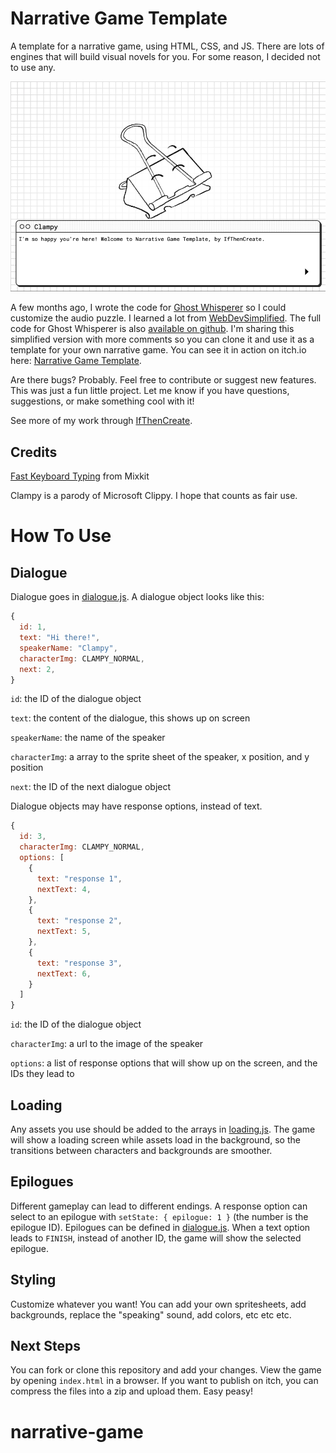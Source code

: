 # Narrative Game Template

A template for a narrative game, using HTML, CSS, and JS. There are lots of engines that will build visual novels for you. For some reason, I decided not to use any.

![screenshot of narrative game](screenshot.png)

A few months ago, I wrote the code for [Ghost Whisperer](https://ifthencreate.itch.io/ghost-whisperer) so I could customize the audio puzzle. I learned a lot from [WebDevSimplified](https://github.com/WebDevSimplified/JavaScript-Text-Adventure). The full code for Ghost Whisperer is also [available on github](https://github.com/reaganhenke/narrative-jam-6). I'm sharing this simplified version with more comments so you can clone it and use it as a template for your own narrative game. You can see it in action on itch.io here: [Narrative Game Template](https://ifthencreate.itch.io/narrativegametemplate).

Are there bugs? Probably. Feel free to contribute or suggest new features. This was just a fun little project. Let me know if you have questions, suggestions, or make something cool with it!

See more of my work through [IfThenCreate](https://linktr.ee/ifthencreate).

## Credits

[Fast Keyboard Typing](https://mixkit.co/free-sound-effects/keyboard/) from Mixkit

Clampy is a parody of Microsoft Clippy. I hope that counts as fair use. 

# How To Use

## Dialogue
Dialogue goes in [dialogue.js](./dialogue.js). A dialogue object looks like this:

```js
{
  id: 1,
  text: "Hi there!",
  speakerName: "Clampy",
  characterImg: CLAMPY_NORMAL,
  next: 2,
}
```
`id`: the ID of the dialogue object

`text`: the content of the dialogue, this shows up on screen

`speakerName`: the name of the speaker

`characterImg`: a array to the sprite sheet of the speaker, x position, and y position

`next`: the ID of the next dialogue object

Dialogue objects may have response options, instead of text. 

```js
{
  id: 3,
  characterImg: CLAMPY_NORMAL,
  options: [
    {
      text: "response 1",
      nextText: 4,
    },
    {
      text: "response 2",
      nextText: 5,
    },
    {
      text: "response 3",
      nextText: 6,
    }
  ]
}
```
`id`: the ID of the dialogue object

`characterImg`: a url to the image of the speaker

`options`: a list of response options that will show up on the screen, and the IDs they lead to

## Loading
Any assets you use should be added to the arrays in [loading.js](./loading.js). The game will show a loading screen while assets load in the background, so the transitions between characters and backgrounds are smoother. 

## Epilogues
Different gameplay can lead to different endings. A response option can select to an epilogue with `setState: { epilogue: 1 }` (the number is the epilogue ID). Epilogues can be defined in [dialogue.js](./dialogue.js). When a text option leads to `FINISH`, instead of another ID, the game will show the selected epilogue. 

## Styling
Customize whatever you want! You can add your own spritesheets, add backgrounds, replace the "speaking" sound, add colors, etc etc etc. 

## Next Steps
You can fork or clone this repository and add your changes. View the game by opening `index.html` in a browser. If you want to publish on itch, you can compress the files into a zip and upload them. Easy peasy!
# narrative-game
